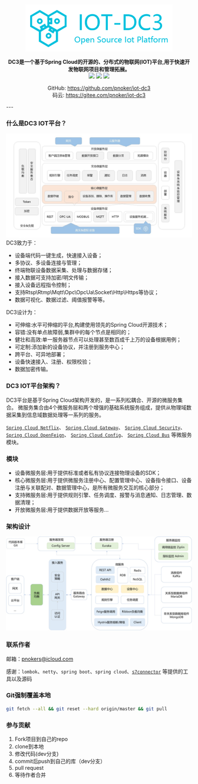 <p align="center">
	<img src="./dc3/images/iot-dc3-logo.png" width="400">
</p>
<p align="center">
	<strong>DC3是一个基于Spring Cloud的开源的、分布式的物联网(IOT)平台,用于快速开发物联网项目和管理拓展。</strong><br>
    <a>
		<img src="https://img.shields.io/appveyor/ci/gruntjs/grunt.svg"></img>
	</a>
    <a>
    	<img src="https://img.shields.io/github/issues/pnoker/iot-dc3.svg"></img>
    </a>
	<a target="_blank" href="https://github.com/pnoker/iot-dc3/blob/master/LICENSE">
		<img src="https://img.shields.io/github/license/pnoker/iot-dc3.svg" ></img>
	</a>
</p>
<p align="center">
    <span>GitHub:</span>
    <a href="https://github.com/pnoker/iot-dc3">https://github.com/pnoker/iot-dc3</a><br>
    <span>码云:</span>
    <a href="https://gitee.com/pnoker/iot-dc3">https://gitee.com/pnoker/iot-dc3</a>
</p>
---

 ### 什么是DC3 IOT平台？
 ![iot-dc3-architecture](dc3/images/iot-dc3-architecture1.jpg)
 DC3致力于：
 
 * 设备端代码一键生成，快速接入设备；
 * 多协议、多设备连接与管理；
 * 终端物联设备数据采集、处理与数据存储；
 * 接入数据可支持加密/明文传输；
 * 接入设备远程指令控制；
 * 支持Rtsp\Rtmp\Mqtt\Opc\OpcUa\Socket\Http\Https等协议；
 * 数据可视化、数据过滤、阈值报警等等。

DC3设计为：

* 可伸缩:水平可伸缩的平台,构建使用领先的Spring Cloud开源技术；
* 容错:没有单点故障弱,集群中的每个节点是相同的；
* 健壮和高效:单一服务器节点可以处理甚至数百成千上万的设备根据用例；
* 可定制:添加新的设备协议，并注册到服务中心；
* 跨平台、可异地部署；
* 设备快速接入、注册、权限校验；
* 数据加密传输。
 
### DC3 IOT平台架构？

DC3平台是基于Spring Cloud架构开发的，是一系列松耦合、开源的微服务集合。
微服务集合由4个微服务层和两个增强的基础系统服务组成，提供从物理域数据采集到信息域数据处理等一系列的服务。

[`Spring Cloud Netflix`](https://cloud.spring.io/spring-cloud-netflix)、
[`Spring Cloud Gateway`](https://cloud.spring.io/spring-cloud-gateway)、
[`Spring Cloud Security`](https://cloud.spring.io/spring-cloud-security)、
[`Spring Cloud OpenFeign`](https://cloud.spring.io/spring-cloud-openfeign)、
[`Spring Cloud Config`](https://cloud.spring.io/spring-cloud-config)、
[`Spring Cloud Bus`](https://cloud.spring.io/spring-cloud-bus) 
等微服务模块。

### 模块

* 设备微服务层:用于提供标准或者私有协议连接物理设备的SDK；
* 核心微服务层:用于提供微服务注册中心、配置管理中心、设备指令接口、设备注册与关联配对、数据管理中心，是所有微服务交互的核心部分；
* 支持微服务层:用于提供规则引擎、任务调度、报警与消息通知、日志管理、数据清理；
* 开放微服务层:用于提供数据开放等服务...

### 架构设计

![iot-dc3-architecture](dc3/images/iot-dc3-architecture2.jpg)

### 联系作者

邮箱：pnokers@icloud.com

感谢：`lombok`、`netty`、`spring boot`、`spring cloud`、[`s7connector`](https://github.com/s7connector/s7connector) 等提供的工具以及源码

### Git强制覆盖本地

```bash
git fetch --all && git reset --hard origin/master && git pull
```

### 参与贡献

1. Fork项目到自己的repo
2. clone到本地
3. 修改代码(dev分支)
4. commit后push到自己的库（dev分支）
5.  pull request
6. 等待作者合并